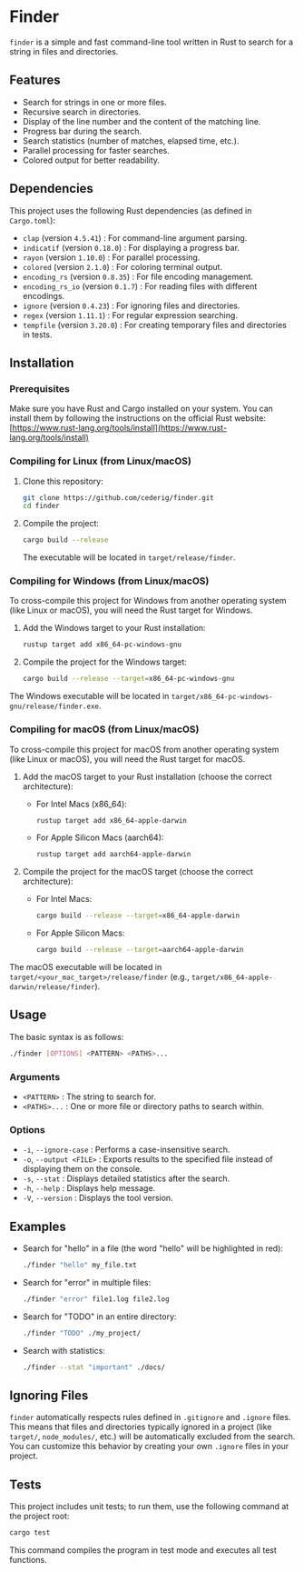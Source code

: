 # Finder

`finder` is a simple and fast command-line tool written in Rust to search for a string in files and directories.

## Features

- Search for strings in one or more files.
- Recursive search in directories.
- Display of the line number and the content of the matching line.
- Progress bar during the search.
- Search statistics (number of matches, elapsed time, etc.).
- Parallel processing for faster searches.
- Colored output for better readability.

## Dependencies

This project uses the following Rust dependencies (as defined in `Cargo.toml`):

- `clap` (version `4.5.41`) : For command-line argument parsing.
- `indicatif` (version `0.18.0`) : For displaying a progress bar.
- `rayon` (version `1.10.0`) : For parallel processing.
- `colored` (version `2.1.0`) : For coloring terminal output.
- `encoding_rs` (version `0.8.35`) : For file encoding management.
- `encoding_rs_io` (version `0.1.7`) : For reading files with different encodings.
- `ignore` (version `0.4.23`) : For ignoring files and directories.
- `regex` (version `1.11.1`) : For regular expression searching.
- `tempfile` (version `3.20.0`) : For creating temporary files and directories in tests.

## Installation

### Prerequisites

Make sure you have Rust and Cargo installed on your system. You can install them by following the instructions on the official Rust website: [https://www.rust-lang.org/tools/install](https://www.rust-lang.org/tools/install)

### Compiling for Linux (from Linux/macOS)
1.  Clone this repository:
    ```sh
    git clone https://github.com/cederig/finder.git
    cd finder
    ```
2.  Compile the project:
    ```sh
    cargo build --release
    ```
    The executable will be located in `target/release/finder`.

### Compiling for Windows (from Linux/macOS)

To cross-compile this project for Windows from another operating system (like Linux or macOS), you will need the Rust target for Windows.

1.  Add the Windows target to your Rust installation:
    ```sh
    rustup target add x86_64-pc-windows-gnu
    ```

2.  Compile the project for the Windows target:
    ```sh
    cargo build --release --target=x86_64-pc-windows-gnu
    ```

The Windows executable will be located in `target/x86_64-pc-windows-gnu/release/finder.exe`.

### Compiling for macOS (from Linux/macOS)

To cross-compile this project for macOS from another operating system (like Linux or macOS), you will need the Rust target for macOS.

1.  Add the macOS target to your Rust installation (choose the correct architecture):
    *   For Intel Macs (x86_64):
        ```sh
        rustup target add x86_64-apple-darwin
        ```
    *   For Apple Silicon Macs (aarch64):
        ```sh
        rustup target add aarch64-apple-darwin
        ```

2.  Compile the project for the macOS target (choose the correct architecture):
    *   For Intel Macs:
        ```sh
        cargo build --release --target=x86_64-apple-darwin
        ```
    *   For Apple Silicon Macs:
        ```sh
        cargo build --release --target=aarch64-apple-darwin
        ```

The macOS executable will be located in `target/<your_mac_target>/release/finder` (e.g., `target/x86_64-apple-darwin/release/finder`).

## Usage

The basic syntax is as follows:

```bash
./finder [OPTIONS] <PATTERN> <PATHS>...
```

### Arguments

-   `<PATTERN>` : The string to search for.
-   `<PATHS>...` : One or more file or directory paths to search within.

### Options

-   `-i`, `--ignore-case` : Performs a case-insensitive search.
-   `-o`, `--output <FILE>` : Exports results to the specified file instead of displaying them on the console.
-   `-s`, `--stat` : Displays detailed statistics after the search.
-   `-h`, `--help` : Displays help message.
-   `-V`, `--version` : Displays the tool version.

## Examples

-   Search for "hello" in a file (the word "hello" will be highlighted in red):
    ```sh
    ./finder "hello" my_file.txt
    ```

-   Search for "error" in multiple files:
    ```sh
    ./finder "error" file1.log file2.log
    ```

-   Search for "TODO" in an entire directory:
    ```sh
    ./finder "TODO" ./my_project/
    ```

-   Search with statistics:
    ```sh
    ./finder --stat "important" ./docs/
    ```
## Ignoring Files

`finder` automatically respects rules defined in `.gitignore` and `.ignore` files. This means that files and directories typically ignored in a project (like `target/`, `node_modules/`, etc.) will be automatically excluded from the search. You can customize this behavior by creating your own `.ignore` files in your project.


## Tests

This project includes unit tests; to run them, use the following command at the project root:

```sh
cargo test
```

This command compiles the program in test mode and executes all test functions.

